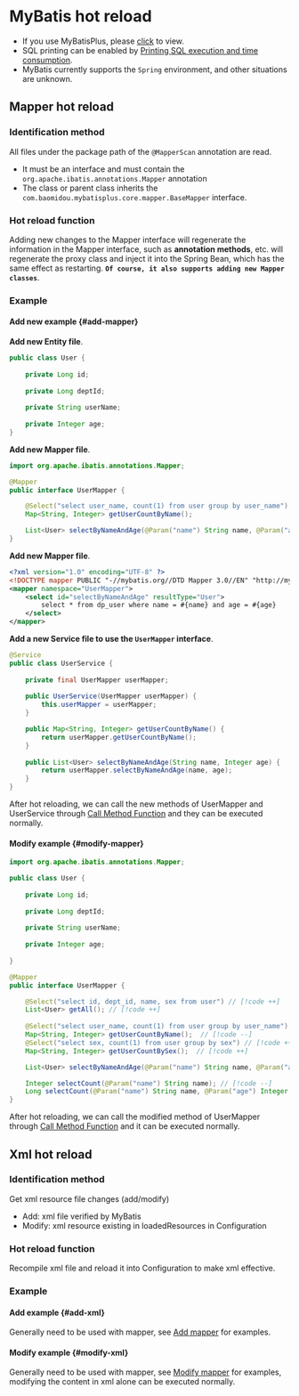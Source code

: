# MyBatis hot reload <Badge type="warning" text="beta" />

- If you use MyBatisPlus, please [click](hot-reload-mybatis-plus.md) to view.
- SQL printing can be enabled by [Printing SQL execution and time consumption](sql.md).
- MyBatis currently supports the `Spring` environment, and other situations are unknown.

## Mapper hot reload

### Identification method

All files under the package path of the `@MapperScan` annotation are read.

- It must be an interface and must contain the `org.apache.ibatis.annotations.Mapper` annotation
- The class or parent class inherits the `com.baomidou.mybatisplus.core.mapper.BaseMapper` interface.

### Hot reload function

Adding new changes to the Mapper interface will regenerate the information in the Mapper interface, such as **annotation methods**, etc. will regenerate the proxy class and inject it into the Spring Bean, which has the same effect as restarting. **`Of course, it also supports adding new Mapper classes`**.

### Example

#### Add new example {#add-mapper}

**Add new Entity file**.

```java
public class User {
    
    private Long id;
    
    private Long deptId;
    
    private String userName;
    
    private Integer age;
}
```

**Add new Mapper file**.

```java
import org.apache.ibatis.annotations.Mapper;

@Mapper
public interface UserMapper {

    @Select("select user_name, count(1) from user group by user_name")
    Map<String, Integer> getUserCountByName();

    List<User> selectByNameAndAge(@Param("name") String name, @Param("age") Integer age);
}
```

**Add new Mapper file**.

```xml
<?xml version="1.0" encoding="UTF-8" ?>
<!DOCTYPE mapper PUBLIC "-//mybatis.org//DTD Mapper 3.0//EN" "http://mybatis.org/dtd/mybatis-3-mapper.dtd">
<mapper namespace="UserMapper">
    <select id="selectByNameAndAge" resultType="User">
        select * from dp_user where name = #{name} and age = #{age}
    </select>
</mapper>
```

**Add a new Service file to use the `UserMapper` interface**.

```java
@Service
public class UserService {
    
    private final UserMapper userMapper;
    
    public UserService(UserMapper userMapper) {
        this.userMapper = userMapper;
    }

    public Map<String, Integer> getUserCountByName() {
        return userMapper.getUserCountByName();
    }
    
    public List<User> selectByNameAndAge(String name, Integer age) {
        return userMapper.selectByNameAndAge(name, age);
    }
}
```

After hot reloading, we can call the new methods of UserMapper and UserService through [Call Method Function](attach-local.md) and they can be executed normally.

#### Modify example {#modify-mapper}


```java
import org.apache.ibatis.annotations.Mapper;

public class User {
    
    private Long id;
    
    private Long deptId;
    
    private String userName;
    
    private Integer age;
    
}

@Mapper
public interface UserMapper {

    @Select("select id, dept_id, name, sex from user") // [!code ++]
    List<User> getAll(); // [!code ++]
    
    @Select("select user_name, count(1) from user group by user_name") // [!code --]
    Map<String, Integer> getUserCountByName();  // [!code --]
    @Select("select sex, count(1) from user group by sex") // [!code ++]
    Map<String, Integer> getUserCountBySex();  // [!code ++]

    List<User> selectByNameAndAge(@Param("name") String name, @Param("age") Integer age); // [!code ++]

    Integer selectCount(@Param("name") String name); // [!code --]
    Long selectCount(@Param("name") String name, @Param("age") Integer age); // [!code ++]
}
```

After hot reloading, we can call the modified method of UserMapper through [Call Method Function](attach-local.md) and it can be executed normally.

## Xml hot reload

### Identification method

Get xml resource file changes (add/modify)
- Add: xml file verified by MyBatis
- Modify: xml resource existing in loadedResources in Configuration

### Hot reload function

Recompile xml file and reload it into Configuration to make xml effective.

### Example

#### Add example {#add-xml}

Generally need to be used with mapper, see [Add mapper](#add-mapper) for examples.

#### Modify example {#modify-xml}

Generally need to be used with mapper, see [Modify mapper](#modify-mapper) for examples, modifying the content in xml alone can be executed normally.